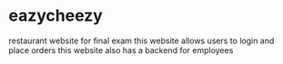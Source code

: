 # eazycheezy
restaurant website for final exam
this website allows users to login and place orders
this website also has a backend for employees
